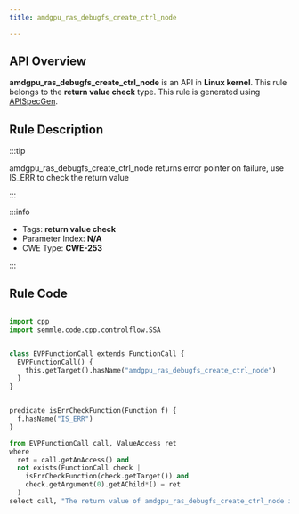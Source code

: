 ```yaml
---
title: amdgpu_ras_debugfs_create_ctrl_node

---
```



## API Overview
**amdgpu_ras_debugfs_create_ctrl_node** is an API in **Linux kernel**. This rule belongs to the **return value check** type. This rule is generated using [APISpecGen](../../tools/APISpecGen).
## Rule Description

:::tip

amdgpu_ras_debugfs_create_ctrl_node returns error pointer on failure, use IS_ERR to check the return value

:::

:::info

- Tags: **return value check**
- Parameter Index: **N/A**
- CWE Type: **CWE-253**

:::

## Rule Code
```python

import cpp
import semmle.code.cpp.controlflow.SSA


class EVPFunctionCall extends FunctionCall {
  EVPFunctionCall() {
    this.getTarget().hasName("amdgpu_ras_debugfs_create_ctrl_node")
  }
}


predicate isErrCheckFunction(Function f) {
  f.hasName("IS_ERR") 
}

from EVPFunctionCall call, ValueAccess ret
where
  ret = call.getAnAccess() and
  not exists(FunctionCall check |
    isErrCheckFunction(check.getTarget()) and
    check.getArgument(0).getAChild*() = ret
  )
select call, "The return value of amdgpu_ras_debugfs_create_ctrl_node is not checked with IS_ERR."
    
```